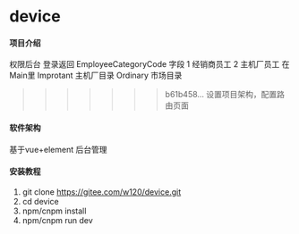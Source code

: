 # device

#### 项目介绍
  权限后台
    登录返回 EmployeeCategoryCode 字段
      1 经销商员工
      2 主机厂员工
    在Main里
      Improtant 主机厂目录
      Ordinary  市场目录
>>>>>>> b61b458... 设置项目架构，配置路由页面
#### 软件架构
基于vue+element 后台管理


#### 安装教程

1. git clone https://gitee.com/w120/device.git
2. cd device
3. npm/cnpm install
4. npm/cnpm run dev

